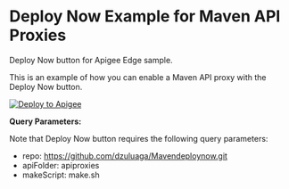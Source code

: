# Deploy Now Example for Maven API Proxies
Deploy Now button for Apigee Edge sample.

This is an example of how you can enable a Maven API proxy with the Deploy Now button.

[![Deploy to Apigee](https://github.com/maruthichand/Mavendeploynow/raw/master/images/deploy_to_apigee.png)](https://apigee.com/edge?repo=https://github.com/dzuluaga/Mavendeploynow.git&apiFolder=/&makeScript=make.sh)

**Query Parameters:**

Note that Deploy Now button requires the following query parameters:

- repo: https://github.com/dzuluaga/Mavendeploynow.git
- apiFolder: apiproxies
- makeScript: make.sh
